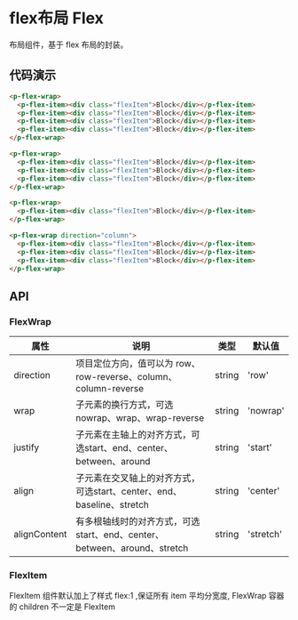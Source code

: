 # flex布局 Flex

布局组件，基于 flex 布局的封装。

## 代码演示

```html
<p-flex-wrap>
  <p-flex-item><div class="flexItem">Block</div></p-flex-item>
  <p-flex-item><div class="flexItem">Block</div></p-flex-item>
  <p-flex-item><div class="flexItem">Block</div></p-flex-item>
  <p-flex-item><div class="flexItem">Block</div></p-flex-item>
</p-flex-wrap>

<p-flex-wrap>
  <p-flex-item><div class="flexItem">Block</div></p-flex-item>
  <p-flex-item><div class="flexItem">Block</div></p-flex-item>
  <p-flex-item><div class="flexItem">Block</div></p-flex-item>
</p-flex-wrap>

<p-flex-wrap>
  <p-flex-item><div class="flexItem">Block</div></p-flex-item>
</p-flex-wrap>

<p-flex-wrap direction="column">
  <p-flex-item><div class="flexItem">Block</div></p-flex-item>
  <p-flex-item><div class="flexItem">Block</div></p-flex-item>
  <p-flex-item><div class="flexItem">Block</div></p-flex-item>
</p-flex-wrap>
```

## API

### FlexWrap

| 属性 | 说明 | 类型 | 默认值 |
| --- | --- | --- | --- |
| direction | 项目定位方向，值可以为 row、row-reverse、column、column-reverse | string | 'row' |
| wrap | 子元素的换行方式，可选nowrap、wrap、wrap-reverse | string | 'nowrap' |
| justify | 子元素在主轴上的对齐方式，可选start、end、center、between、around | string | 'start' |
| align | 子元素在交叉轴上的对齐方式，可选start、center、end、baseline、stretch | string | 'center' |
| alignContent | 有多根轴线时的对齐方式，可选start、end、center、between、around、stretch | string | 'stretch' |

### FlexItem

FlexItem 组件默认加上了样式 flex:1 ,保证所有 item 平均分宽度, FlexWrap 容器的 children 不一定是 FlexItem

